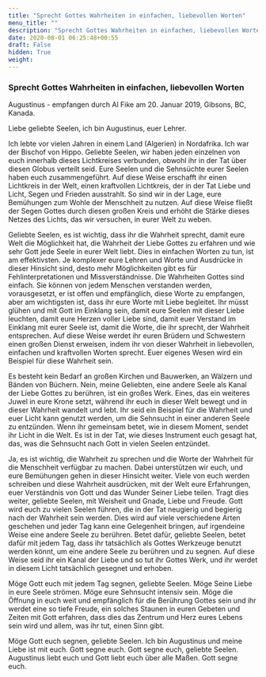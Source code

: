 ```yaml
---
title: "Sprecht Gottes Wahrheiten in einfachen, liebevollen Worten"
menu_title: ""
description: "Sprecht Gottes Wahrheiten in einfachen, liebevollen Worten"
date: 2020-08-01 06:25:48+00:55
draft: False
hidden: True
weight:
---
```

### Sprecht Gottes Wahrheiten in einfachen, liebevollen Worten

Augustinus - empfangen durch Al Fike am 20. Januar 2019, Gibsons, BC, Kanada.

Liebe geliebte Seelen, ich bin Augustinus, euer Lehrer.

Ich lebte vor vielen Jahren in einem Land (Algerien) in Nordafrika. Ich war der Bischof von Hippo. Geliebte Seelen, wir haben jeden einzelnen von euch innerhalb dieses Lichtkreises verbunden, obwohl ihr in der Tat über diesen Globus verteilt seid. Eure Seelen und die Sehnsüchte eurer Seelen haben euch zusammengeführt. Auf diese Weise erschafft ihr einen Lichtkreis in der Welt, einen kraftvollen Lichtkreis, der in der Tat Liebe und Licht, Segen und Frieden ausstrahlt. So sind wir in der Lage, eure Bemühungen zum Wohle der Menschheit zu nutzen. Auf diese Weise fließt der Segen Gottes durch diesen großen Kreis und erhöht die Stärke dieses Netzes des Lichts, das wir versuchen, in eurer Welt zu weben.

Geliebte Seelen, es ist wichtig, dass ihr die Wahrheit sprecht, damit eure Welt die Möglichkeit hat, die Wahrheit der Liebe Gottes zu erfahren und wie sehr Gott jede Seele in eurer Welt liebt. Dies in einfachen Worten zu tun, ist am effektivsten. Je komplexer eure Lehren und Worte und Ausdrücke in dieser Hinsicht sind, desto mehr Möglichkeiten gibt es für Fehlinterpretationen und Missverständnisse. Die Wahrheiten Gottes sind einfach. Sie können von jedem Menschen verstanden werden, vorausgesetzt, er ist offen und empfänglich, diese Worte zu empfangen, aber am wichtigsten ist, dass ihr eure Worte mit Liebe begleitet. Ihr müsst glühen und mit Gott im Einklang sein, damit eure Seelen mit dieser Liebe leuchten, damit eure Herzen voller Liebe sind, damit euer Verstand im Einklang mit eurer Seele ist, damit die Worte, die ihr sprecht, der Wahrheit entsprechen. Auf diese Weise werdet ihr euren Brüdern und Schwestern einen großen Dienst erweisen, indem ihr von dieser Wahrheit in liebevollen, einfachen und kraftvollen Worten sprecht. Euer eigenes Wesen wird ein Beispiel für diese Wahrheit sein.

Es besteht kein Bedarf an großen Kirchen und Bauwerken, an Wälzern und Bänden von Büchern. Nein, meine Geliebten, eine andere Seele als Kanal der Liebe Gottes zu berühren, ist ein großes Werk. Eines, das ein weiteres Juwel in eure Krone setzt, während ihr euch in dieser Welt bewegt und in dieser Wahrheit wandelt und lebt. Ihr seid ein Beispiel für die Wahrheit und euer Licht kann genutzt werden, um die Sehnsucht in einer anderen Seele zu entzünden. Wenn ihr gemeinsam betet, wie in diesem Moment, sendet ihr Licht in die Welt. Es ist in der Tat, wie dieses Instrument euch gesagt hat, das, was die Sehnsucht nach Gott in vielen Seelen entzündet.

Ja, es ist wichtig, die Wahrheit zu sprechen und die Worte der Wahrheit für die Menschheit verfügbar zu machen. Dabei unterstützen wir euch, und eure Bemühungen gehen in dieser Hinsicht weiter. Viele von euch werden schreiben und diese Wahrheit ausdrücken, mit der Welt eure Erfahrungen, euer Verständnis von Gott und das Wunder Seiner Liebe teilen. Tragt dies weiter, geliebte Seelen, mit Weisheit und Gnade, Liebe und Freude. Gott wird euch zu vielen Seelen führen, die in der Tat neugierig und begierig nach der Wahrheit sein werden. Dies wird auf viele verschiedene Arten geschehen und jeder Tag kann eine Gelegenheit bringen, auf irgendeine Weise eine andere Seele zu berühren. Betet dafür, geliebte Seelen, betet dafür mit jedem Tag, dass ihr tatsächlich als Gottes Werkzeuge benutzt werden könnt, um eine andere Seele zu berühren und zu segnen. Auf diese Weise seid ihr ein Kanal der Liebe und so tut ihr Gottes Werk, und ihr werdet in diesem Licht tatsächlich gesegnet und erhoben.

Möge Gott euch mit jedem Tag segnen, geliebte Seelen. Möge Seine Liebe in eure Seele strömen. Möge eure Sehnsucht intensiv sein. Möge die Öffnung in euch weit und empfänglich für die Berührung Gottes sein und ihr werdet eine so tiefe Freude, ein solches Staunen in euren Gebeten und Zeiten mit Gott erfahren, dass dies das Zentrum und Herz eures Lebens sein wird und allem, was ihr tut, einen Sinn gibt.

Möge Gott euch segnen, geliebte Seelen. Ich bin Augustinus und meine Liebe ist mit euch. Gott segne euch. Gott segne euch, geliebte Seelen. Augustinus liebt euch und Gott liebt euch über alle Maßen. Gott segne euch.
